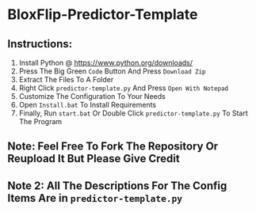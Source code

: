 # BloxFlip-Predictor-Template

## Instructions:
1. Install Python @ https://www.python.org/downloads/
2. Press The Big Green `Code` Button And Press `Download Zip`
3. Extract The Files To A Folder
4. Right Click `predictor-template.py` And Press `Open With Notepad`
5. Customize The Configuration To Your Needs
6. Open `Install.bat` To Install Requirements
7. Finally, Run `start.bat` Or Double Click `predictor-template.py` To Start The Program

## Note: Feel Free To Fork The Repository Or Reupload It But Please Give Credit
## Note 2: All The Descriptions For The Config Items Are in `predictor-template.py`
